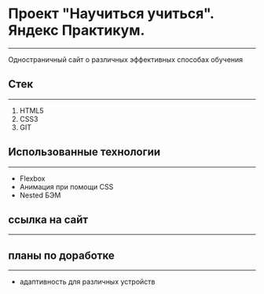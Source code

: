 # **Проект "Научиться учиться". Яндекс Практикум.**
-----------------------------
Одностраничный сайт о различных эффективных способах обучения



## **Стек**
-----------
1. HTML5
2. CSS3
3. GIT

## **Использованные технологии**
-------------------------------
* Flexbox
* Анимация при помощи CSS
* Nested БЭМ

## **ссылка на сайт**
---------------------

## **планы по доработке**
-------------------------
* адаптивность для различных устройств


